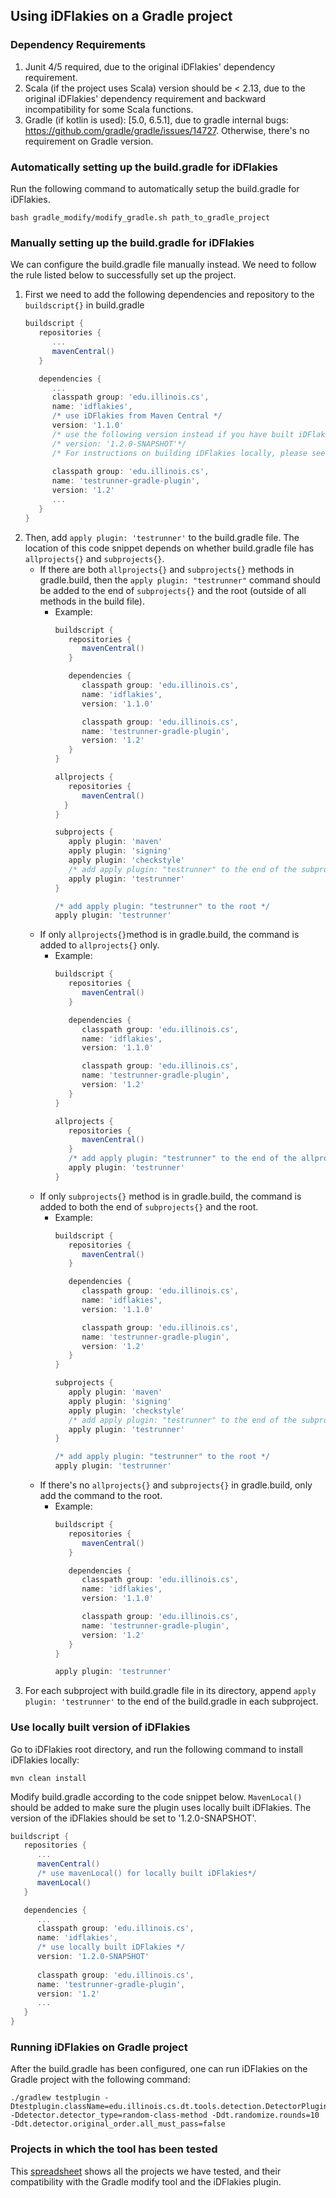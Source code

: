 ## Using iDFlakies on a Gradle project
### Dependency Requirements
1. Junit 4/5 required, due to the original iDFlakies' dependency requirement.
2. Scala (if the project uses Scala) version should be < 2.13, due to the original iDFlakies' dependency requirement and backward incompatibility for some Scala functions.
3. Gradle (if kotlin is used): [5.0, 6.5.1], due to gradle internal bugs: https://github.com/gradle/gradle/issues/14727. Otherwise, there's no requirement on Gradle version. 
### Automatically setting up the build.gradle for iDFlakies
Run the following command to  automatically setup the build.gradle for iDFlakies.
```
bash gradle_modify/modify_gradle.sh path_to_gradle_project
```
### Manually setting up the build.gradle for iDFlakies
We can configure the build.gradle file manually instead. We need to follow the rule listed below to successfully set up the project. 
1. First we need to add the following dependencies and repository to the `buildscript{}` in build.gradle 
   ```groovy
   buildscript {
      repositories {
         ...
         mavenCentral()
      }
   
      dependencies {
         ...
         classpath group: 'edu.illinois.cs',
         name: 'idflakies', 
         /* use iDFlakies from Maven Central */
         version: '1.1.0'
         /* use the following version instead if you have built iDFlakies locally and want to use the locally built version*/
         /* version: '1.2.0-SNAPSHOT'*/
         /* For instructions on building iDFlakies locally, please see 'Use locally built version of iDFlakies' section below in this document. */
         
         classpath group: 'edu.illinois.cs',
         name: 'testrunner-gradle-plugin', 
         version: '1.2'
         ...
      }
   }
   ```
2. Then, add `apply plugin: 'testrunner'` to the build.gradle file. The location of this code snippet depends on whether build.gradle file has `allprojects{}` and `subprojects{}`. 
   * If there are both `allprojects{}` and `subprojects{}` methods in gradle.build, then the `apply plugin: "testrunner"` command should be added to the end of  `subprojects{}` and the root (outside of all methods in the build file).
     * Example: 
       ```groovy
       buildscript {
          repositories {
             mavenCentral()
          }
       
          dependencies {
             classpath group: 'edu.illinois.cs',
             name: 'idflakies', 
             version: '1.1.0'
       
             classpath group: 'edu.illinois.cs',
             name: 'testrunner-gradle-plugin', 
             version: '1.2'
          }
       }
       
       allprojects {
          repositories {
             mavenCentral()
         }
       }
       
       subprojects {
          apply plugin: 'maven'
          apply plugin: 'signing'
          apply plugin: 'checkstyle'
          /* add apply plugin: "testrunner" to the end of the subproject{} */
          apply plugin: 'testrunner'
       }
       
       /* add apply plugin: "testrunner" to the root */ 
       apply plugin: 'testrunner'
       ```
   * If only `allprojects{}`method is in gradle.build, the command is added to  `allprojects{}` only.
     * Example: 
       ```groovy
       buildscript {
          repositories {
             mavenCentral()
          }
       
          dependencies {
             classpath group: 'edu.illinois.cs',
             name: 'idflakies', 
             version: '1.1.0'
       
             classpath group: 'edu.illinois.cs',
             name: 'testrunner-gradle-plugin', 
             version: '1.2'
          }
       }
       
       allprojects {
          repositories {
             mavenCentral()
          }
          /* add apply plugin: "testrunner" to the end of the allprojects{} only */
          apply plugin: 'testrunner'
       }
       ```
   * If only `subprojects{}` method is in gradle.build, the command is added to both the end of `subprojects{}` and the root. 
     * Example: 
       ```groovy
       buildscript {
          repositories {
             mavenCentral()
          }
       
          dependencies {
             classpath group: 'edu.illinois.cs',
             name: 'idflakies', 
             version: '1.1.0'
       
             classpath group: 'edu.illinois.cs',
             name: 'testrunner-gradle-plugin', 
             version: '1.2'
          }
       }
       
       subprojects {
          apply plugin: 'maven'
          apply plugin: 'signing'
          apply plugin: 'checkstyle'
          /* add apply plugin: "testrunner" to the end of the subproject{} */
          apply plugin: 'testrunner'
       }
       
       /* add apply plugin: "testrunner" to the root */ 
       apply plugin: 'testrunner'
       ```
   * If there's no `allprojects{}` and `subprojects{}` in gradle.build, only add the command to the root.
     * Example:
       ```groovy
       buildscript {
          repositories {
             mavenCentral()
          }
       
          dependencies {
             classpath group: 'edu.illinois.cs',
             name: 'idflakies', 
             version: '1.1.0'
       
             classpath group: 'edu.illinois.cs',
             name: 'testrunner-gradle-plugin', 
             version: '1.2'
          }
       }
       
       apply plugin: 'testrunner'
       ```
3. For each subproject with build.gradle file in its directory, append `apply plugin: 'testrunner'` to the end of the build.gradle in each subproject. 
### Use locally built version of iDFlakies 
Go to iDFlakies root directory, and run the following command to install iDFlakies locally: 
```
mvn clean install
```
Modify build.gradle according to the code snippet below. `MavenLocal()` should be added to make sure the plugin uses locally built iDFlakies. The version of the iDFlakies should be set to '1.2.0-SNAPSHOT'.
```groovy
buildscript {
   repositories {
      ...
      mavenCentral()
      /* use mavenLocal() for locally built iDFlakies*/
      mavenLocal()
   }

   dependencies {
      ...
      classpath group: 'edu.illinois.cs',
      name: 'idflakies', 
      /* use locally built iDFlakies */
      version: '1.2.0-SNAPSHOT'
      
      classpath group: 'edu.illinois.cs',
      name: 'testrunner-gradle-plugin', 
      version: '1.2'
      ...
   }
}
```
### Running iDFlakies on Gradle project 
After the build.gradle has been configured, one can run iDFlakies on the Gradle project with the following command: 
```
./gradlew testplugin -Dtestplugin.className=edu.illinois.cs.dt.tools.detection.DetectorPlugin -Ddetector.detector_type=random-class-method -Ddt.randomize.rounds=10 -Ddt.detector.original_order.all_must_pass=false
```
### Projects in which the tool has been tested
This [spreadsheet](https://docs.google.com/spreadsheets/d/1bTqDam7pAIlxLL44ZHzEktkEaKb3JN84hkF6XmIC-5s/edit#gid=0) shows all the projects we have tested, and their compatibility with the Gradle modify tool and the iDFlakies plugin. 